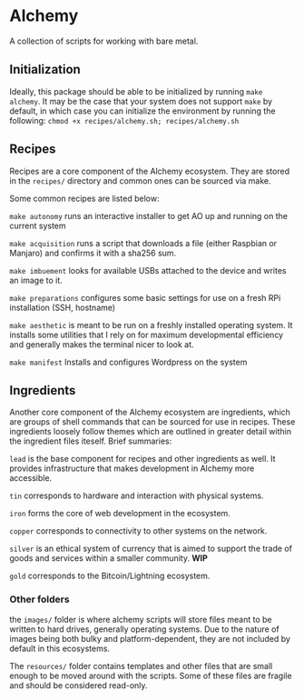 # Alchemy
A collection of scripts for working with bare metal.

## Initialization
Ideally, this package should be able to be initialized by running `make alchemy`.
It may be the case that your system does not support `make` by default,
in which case you can initialize the environment by running the following:
`chmod +x recipes/alchemy.sh; recipes/alchemy.sh`

## Recipes
Recipes are a core component of the Alchemy ecosystem. They are stored
in the `recipes/` directory and common ones can be sourced via make.

Some common recipes are listed below:

`make autonomy` runs an interactive installer to get AO up and running on the current system

`make acquisition` runs a script that downloads a file (either Raspbian or Manjaro) and confirms it with a sha256 sum.

`make imbuement` looks for available USBs attached to the device and writes an image to it.

`make preparations` configures some basic settings for use on a fresh RPi installation (SSH, hostname)

`make aesthetic` is meant to be run on a freshly installed operating system.
It installs some utilities that I rely on for maximum developmental
efficiency and generally makes the terminal nicer to look at.

`make manifest` Installs and configures Wordpress on the system

## Ingredients
Another core component of the Alchemy ecosystem are ingredients, which
are groups of shell commands that can be sourced for use in recipes.
These ingredients loosely follow themes which are outlined in greater
detail within the ingredient files iteself. Brief summaries:

`lead` is the base component for recipes and other ingredients as well.
It provides infrastructure that makes development in Alchemy more accessible.

`tin` corresponds to hardware and interaction with physical systems.

`iron` forms the core of web development in the ecosystem.

`copper` corresponds to connectivity to other systems on the network.

`silver` is an ethical system of currency that is aimed to support the trade
of goods and services within a smaller community. **WIP**

`gold` corresponds to the Bitcoin/Lightning ecosystem.

### Other folders
the `images/` folder is where alchemy scripts will store files meant to be written to hard drives, generally operating systems.
Due to the nature of images being both bulky and platform-dependent, they are not included by default in this ecosystems.

The `resources/` folder contains templates and other files that are small enough to be moved around with the scripts.
Some of these files are fragile and should be considered read-only.
